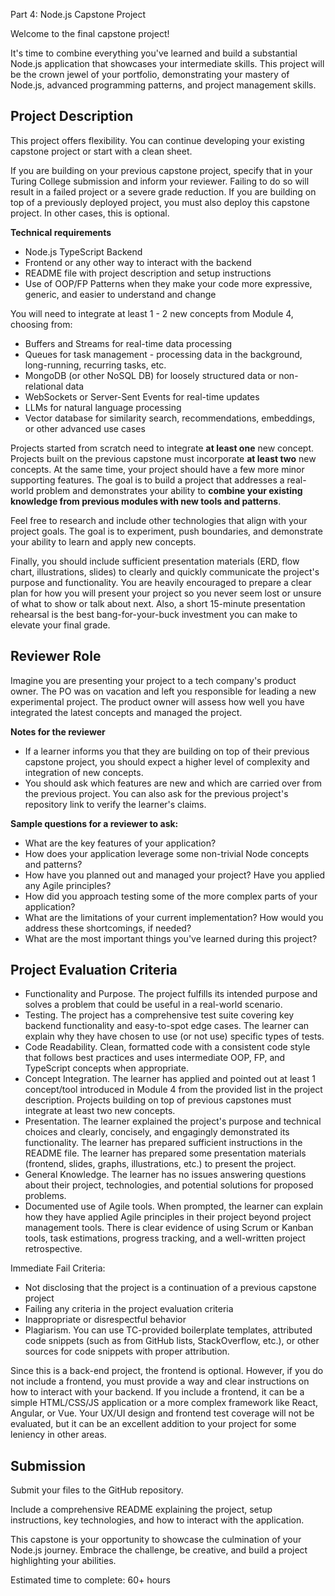 Part 4: Node.js Capstone Project

Welcome to the final capstone project!

It's time to combine everything you've learned and build a substantial Node.js application that showcases your intermediate skills. This project will be the crown jewel of your portfolio, demonstrating your mastery of Node.js, advanced programming patterns, and project management skills.

## Project Description

This project offers flexibility. You can continue developing your existing capstone project or start with a clean sheet.

If you are building on your previous capstone project, specify that in your Turing College submission and inform your reviewer. Failing to do so will result in a failed project or a severe grade reduction. If you are building on top of a previously deployed project, you must also deploy this capstone project. In other cases, this is optional.

**Technical requirements**

- Node.js TypeScript Backend
- Frontend or any other way to interact with the backend
- README file with project description and setup instructions
- Use of OOP/FP Patterns when they make your code more expressive, generic, and easier to understand and change

You will need to integrate at least 1 - 2 new concepts from Module 4, choosing from:

- Buffers and Streams for real-time data processing
- Queues for task management - processing data in the background, long-running, recurring tasks, etc.
- MongoDB (or other NoSQL DB) for loosely structured data or non-relational data
- WebSockets or Server-Sent Events for real-time updates
- LLMs for natural language processing
- Vector database for similarity search, recommendations, embeddings, or other advanced use cases

Projects started from scratch need to integrate **at least one** new concept. Projects built on the previous capstone must incorporate **at least two** new concepts. At the same time, your project should have a few more minor supporting features. The goal is to build a project that addresses a real-world problem and demonstrates your ability to **combine your existing knowledge from previous modules with new tools and patterns**.

Feel free to research and include other technologies that align with your project goals. The goal is to experiment, push boundaries, and demonstrate your ability to learn and apply new concepts.

Finally, you should include sufficient presentation materials (ERD, flow chart, illustrations, slides) to clearly and quickly communicate the project's purpose and functionality. You are heavily encouraged to prepare a clear plan for how you will present your project so you never seem lost or unsure of what to show or talk about next. Also, a short 15-minute presentation rehearsal is the best bang-for-your-buck investment you can make to elevate your final grade.

## Reviewer Role

Imagine you are presenting your project to a tech company's product owner. The PO was on vacation and left you responsible for leading a new experimental project. The product owner will assess how well you have integrated the latest concepts and managed the project.

**Notes for the reviewer**

- If a learner informs you that they are building on top of their previous capstone project, you should expect a higher level of complexity and integration of new concepts.
- You should ask which features are new and which are carried over from the previous project. You can also ask for the previous project's repository link to verify the learner's claims.

**Sample questions for a reviewer to ask:**

- What are the key features of your application?
- How does your application leverage some non-trivial Node concepts and patterns?
- How have you planned out and managed your project? Have you applied any Agile principles?
- How did you approach testing some of the more complex parts of your application?
- What are the limitations of your current implementation? How would you address these shortcomings, if needed?
- What are the most important things you've learned during this project?

## Project Evaluation Criteria

- Functionality and Purpose. The project fulfills its intended purpose and solves a problem that could be useful in a real-world scenario.
- Testing. The project has a comprehensive test suite covering key backend functionality and easy-to-spot edge cases. The learner can explain why they have chosen to use (or not use) specific types of tests.
- Code Readability. Clean, formatted code with a consistent code style that follows best practices and uses intermediate OOP, FP, and TypeScript concepts when appropriate.
- Concept Integration. The learner has applied and pointed out at least 1 concept/tool introduced in Module 4 from the provided list in the project description. Projects building on top of previous capstones must integrate at least two new concepts.
- Presentation. The learner explained the project's purpose and technical choices and clearly, concisely, and engagingly demonstrated its functionality. The learner has prepared sufficient instructions in the README file. The learner has prepared some presentation materials (frontend, slides, graphs, illustrations, etc.) to present the project.
- General Knowledge. The learner has no issues answering questions about their project, technologies, and potential solutions for proposed problems.
- Documented use of Agile tools. When prompted, the learner can explain how they have applied Agile principles in their project beyond project management tools. There is clear evidence of using Scrum or Kanban tools, task estimations, progress tracking, and a well-written project retrospective.

Immediate Fail Criteria:

- Not disclosing that the project is a continuation of a previous capstone project
- Failing any criteria in the project evaluation criteria
- Inappropriate or disrespectful behavior
- Plagiarism. You can use TC-provided boilerplate templates, attributed code snippets (such as from GitHub lists, StackOverflow, etc.), or other sources for code snippets with proper attribution.

Since this is a back-end project, the frontend is optional. However, if you do not include a frontend, you must provide a way and clear instructions on how to interact with your backend. If you include a frontend, it can be a simple HTML/CSS/JS application or a more complex framework like React, Angular, or Vue. Your UX/UI design and frontend test coverage will not be evaluated, but it can be an excellent addition to your project for some leniency in other areas.

## Submission

Submit your files to the GitHub repository.

Include a comprehensive README explaining the project, setup instructions, key technologies, and how to interact with the application.

This capstone is your opportunity to showcase the culmination of your Node.js journey. Embrace the challenge, be creative, and build a project highlighting your abilities.

Estimated time to complete: 60+ hours
